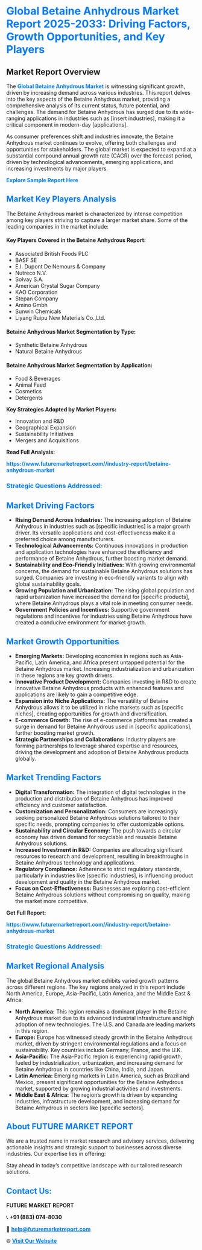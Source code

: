 <h1 style="color: #007BFF;">Global Betaine Anhydrous Market Report 2025-2033: Driving Factors, Growth Opportunities, and Key Players</h1>

<section id="overview">
<h2>Market Report Overview</h2>
<p>The <a href="https://www.futuremarketreport.com//industry-report/betaine-anhydrous-market" style="color: #007BFF; text-decoration: none;"><strong>Global Betaine Anhydrous Market</strong></a> is witnessing significant growth, driven by increasing demand across various industries. This report delves into the key aspects of the Betaine Anhydrous market, providing a comprehensive analysis of its current status, future potential, and challenges. The demand for Betaine Anhydrous has surged due to its wide-ranging applications in industries such as [insert industries], making it a critical component in modern-day [applications].</p>
<p>As consumer preferences shift and industries innovate, the Betaine Anhydrous market continues to evolve, offering both challenges and opportunities for stakeholders. The global market is expected to expand at a substantial compound annual growth rate (CAGR) over the forecast period, driven by technological advancements, emerging applications, and increasing investments by major players.</p>
</section>

<section id="overview">
<p><a href="https://www.futuremarketreport.com//request-sample/reportId=87584" style="color: #007BFF; text-decoration: none;"><strong>Explore Sample Report Here</strong></a></p>
</section>

<section id="key-players">
<h2 style="color: #007BFF;">Market Key Players Analysis</h2>
<p>The Betaine Anhydrous market is characterized by intense competition among key players striving to capture a larger market share. Some of the leading companies in the market include:</p>
<h4>Key Players Covered in the Betaine Anhydrous Report:</h4>
<ul><li>Associated British Foods PLC</li><li>BASF SE</li><li>E.I. Dupont De Nemours &amp; Company</li><li>Nutreco N.V.</li><li>Solvay S.A.</li><li>American Crystal Sugar Company</li><li>KAO Corporation</li><li>Stepan Company</li><li>Amino Gmbh</li><li>Sunwin Chemicals</li><li>Liyang Ruipu New Materials Co.,Ltd.</li></ul>
<h4>Betaine Anhydrous Market Segmentation by Type:</h4>
<ul><li>Synthetic Betaine Anhydrous</li><li>Natural Betaine Anhydrous</li></ul>

<h4>Betaine Anhydrous Market Segmentation by Application:</h4>
<ul><li>Food &amp; Beverages</li><li>Animal Feed</li><li>Cosmetics</li><li>Detergents</li></ul>
<p><strong>Key Strategies Adopted by Market Players:</strong></p>
<ul>
<li>Innovation and R&D</li>
<li>Geographical Expansion</li>
<li>Sustainability Initiatives</li>
<li>Mergers and Acquisitions</li>
</ul>
</section>

<section>
<p><strong>Read Full Analysis: </strong></p><a href="https://www.futuremarketreport.com//industry-report/betaine-anhydrous-market" style="color: #007BFF; text-decoration: none;"><strong>https://www.futuremarketreport.com//industry-report/betaine-anhydrous-market</strong></a>
<h3 style="color: #007BFF;">Strategic Questions Addressed:</h3>
</section>

<section id="driving-factors">
<h2 style="color: #007BFF;">Market Driving Factors</h2>
<ul>
<li><strong>Rising Demand Across Industries:</strong> The increasing adoption of Betaine Anhydrous in industries such as [specific industries] is a major growth driver. Its versatile applications and cost-effectiveness make it a preferred choice among manufacturers.</li>
<li><strong>Technological Advancements:</strong> Continuous innovations in production and application technologies have enhanced the efficiency and performance of Betaine Anhydrous, further boosting market demand.</li>
<li><strong>Sustainability and Eco-Friendly Initiatives:</strong> With growing environmental concerns, the demand for sustainable Betaine Anhydrous solutions has surged. Companies are investing in eco-friendly variants to align with global sustainability goals.</li>
<li><strong>Growing Population and Urbanization:</strong> The rising global population and rapid urbanization have increased the demand for [specific products], where Betaine Anhydrous plays a vital role in meeting consumer needs.</li>
<li><strong>Government Policies and Incentives:</strong> Supportive government regulations and incentives for industries using Betaine Anhydrous have created a conducive environment for market growth.</li>
</ul>
</section>

<section id="growth-opportunities">
<h2 style="color: #007BFF;">Market Growth Opportunities</h2>
<ul>
<li><strong>Emerging Markets:</strong> Developing economies in regions such as Asia-Pacific, Latin America, and Africa present untapped potential for the Betaine Anhydrous market. Increasing industrialization and urbanization in these regions are key growth drivers.</li>
<li><strong>Innovative Product Development:</strong> Companies investing in R&D to create innovative Betaine Anhydrous products with enhanced features and applications are likely to gain a competitive edge.</li>
<li><strong>Expansion into Niche Applications:</strong> The versatility of Betaine Anhydrous allows it to be utilized in niche markets such as [specific niches], creating opportunities for growth and diversification.</li>
<li><strong>E-commerce Growth:</strong> The rise of e-commerce platforms has created a surge in demand for Betaine Anhydrous used in [specific applications], further boosting market growth.</li>
<li><strong>Strategic Partnerships and Collaborations:</strong> Industry players are forming partnerships to leverage shared expertise and resources, driving the development and adoption of Betaine Anhydrous products globally.</li>
</ul>
</section>

<section id="trending-factors">
<h2 style="color: #007BFF;">Market Trending Factors</h2>
<ul>
<li><strong>Digital Transformation:</strong> The integration of digital technologies in the production and distribution of Betaine Anhydrous has improved efficiency and customer satisfaction.</li>
<li><strong>Customization and Personalization:</strong> Consumers are increasingly seeking personalized Betaine Anhydrous solutions tailored to their specific needs, prompting companies to offer customizable options.</li>
<li><strong>Sustainability and Circular Economy:</strong> The push towards a circular economy has driven demand for recyclable and reusable Betaine Anhydrous solutions.</li>
<li><strong>Increased Investment in R&D:</strong> Companies are allocating significant resources to research and development, resulting in breakthroughs in Betaine Anhydrous technology and applications.</li>
<li><strong>Regulatory Compliance:</strong> Adherence to strict regulatory standards, particularly in industries like [specific industries], is influencing product development and quality in the Betaine Anhydrous market.</li>
<li><strong>Focus on Cost-Effectiveness:</strong> Businesses are exploring cost-efficient Betaine Anhydrous solutions without compromising on quality, making the market more competitive.</li>
</ul>
</section>

<section>
<p><strong>Get Full Report: </strong></p><a href="https://www.futuremarketreport.com//industry-report/betaine-anhydrous-market" style="color: #007BFF; text-decoration: none;"><strong>https://www.futuremarketreport.com//industry-report/betaine-anhydrous-market</strong></a>
<h3 style="color: #007BFF;">Strategic Questions Addressed:</h3>
</section>


<section id="regional-analysis">
<h2 style="color: #007BFF;">Market Regional Analysis</h2>
<p>The global Betaine Anhydrous market exhibits varied growth patterns across different regions. The key regions analyzed in this report include North America, Europe, Asia-Pacific, Latin America, and the Middle East & Africa:</p>
<ul>
<li><strong>North America:</strong> This region remains a dominant player in the Betaine Anhydrous market due to its advanced industrial infrastructure and high adoption of new technologies. The U.S. and Canada are leading markets in this region.</li>
<li><strong>Europe:</strong> Europe has witnessed steady growth in the Betaine Anhydrous market, driven by stringent environmental regulations and a focus on sustainability. Key countries include Germany, France, and the U.K.</li>
<li><strong>Asia-Pacific:</strong> The Asia-Pacific region is experiencing rapid growth, fueled by industrialization, urbanization, and increasing demand for Betaine Anhydrous in countries like China, India, and Japan.</li>
<li><strong>Latin America:</strong> Emerging markets in Latin America, such as Brazil and Mexico, present significant opportunities for the Betaine Anhydrous market, supported by growing industrial activities and investments.</li>
<li><strong>Middle East & Africa:</strong> The region’s growth is driven by expanding industries, infrastructure development, and increasing demand for Betaine Anhydrous in sectors like [specific sectors].</li>
</ul>
</section>

<footer>
<h2 style="color: #007BFF;">About FUTURE MARKET REPORT</h2>
<p>We are a trusted name in market research and advisory services, delivering actionable insights and strategic support to businesses across diverse industries. Our expertise lies in offering:</p>

<p>Stay ahead in today’s competitive landscape with our tailored research solutions.</p>

<h2 style="color: #007BFF;">Contact Us:</h2>
<p><strong>FUTURE MARKET REPORT</strong></p>
<p>📞 <strong>+91 (883) 074-8030</strong></p>
<p>📧 <strong><a href="mailto:help@futuremarketreport.com" style="color: #007BFF;">help@futuremarketreport.com</a></strong></p>
<p>🌐 <strong><a href="https://www.futuremarketreport.com/" style="color: #007BFF;">Visit Our Website</a></strong></p>
</footer>